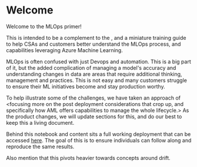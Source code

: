 # Welcome

Welcome to the MLOps primer! 

This is intended to be a complement to the <xx consumption motion>, and a miniature training guide to help
CSAs and customers better understand the MLOps process, and capabilities leveraging Azure Machine Learning.

MLOps is often confused with just Devops and automation. This is a big part of it, but the added complication
of managing a model's accuracy and understanding changes in data are areas that require additional thinking,
management and practices. This is not easy and many customers struggle to ensure their ML initiatives become
and stay production worthy.

To help illustrate some of the challenges, we have taken an approach of <focusing more on the post deployment
considerations that crop up, and specifically how AML offers capabilities to manage the whole lifecycle.> As
the product changes, we will update sections for this, and do our best to keep this a living document.

Behind this notebook and content sits a full working deployment that can be accessed
[here](https://github.com/ts-azure-services/mlops-primer/tree/main/scripts). The goal of this is to ensure individuals can follow along and reproduce the same results.

Also mention that this pivots heavier towards concepts around drift.
